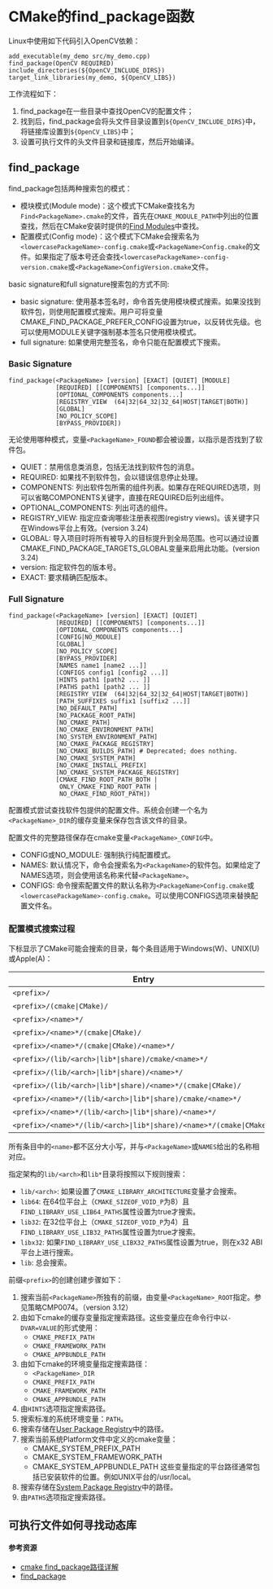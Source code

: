 # CMake的find_package函数

Linux中使用如下代码引入OpenCV依赖：

```
add_executable(my_demo src/my_demo.cpp)
find_package(OpenCV REQUIRED)
include_directories(${OpenCV_INCLUDE_DIRS})
target_link_libraries(my_demo, ${OpenCV_LIBS})
```

工作流程如下：

1. find_package在一些目录中查找OpenCV的配置文件；
2. 找到后，find_package会将头文件目录设置到`${OpenCV_INCLUDE_DIRS}`中，将链接库设置到`${OpenCV_LIBS}`中；
3. 设置可执行文件的头文件目录和链接库，然后开始编译。

## find_package

find_package包括两种搜索包的模式：

- 模块模式(Module mode)：这个模式下CMake查找名为`Find<PackageName>.cmake`的文件，首先在`CMAKE_MODULE_PATH`中列出的位置查找，然后在CMake安装时提供的[Find Modules](https://cmake.org/cmake/help/latest/manual/cmake-developer.7.html#find-modules)中查找。
- 配置模式(Config mode)：这个模式下CMake会搜索名为`<lowercasePackageName>-config.cmake`或`<PackageName>Config.cmake`的文件。如果指定了版本号还会查找`<lowercasePackageName>-config-version.cmake`或`<PackageName>ConfigVersion.cmake`文件。

basic signature和full signature搜索包的方式不同:

- basic signature: 使用基本签名时，命令首先使用模块模式搜索。如果没找到软件包，则使用配置模式搜索。用户可将变量CMAKE_FIND_PACKAGE_PREFER_CONFIG设置为true，以反转优先级。也可以使用MODULE关键字强制基本签名只使用模块模式。
- full signature: 如果使用完整签名，命令只能在配置模式下搜索。

### Basic Signature

```
find_package(<PackageName> [version] [EXACT] [QUIET] [MODULE]
             [REQUIRED] [[COMPONENTS] [components...]]
             [OPTIONAL_COMPONENTS components...]
             [REGISTRY_VIEW  (64|32|64_32|32_64|HOST|TARGET|BOTH)]
             [GLOBAL]
             [NO_POLICY_SCOPE]
             [BYPASS_PROVIDER])
```

无论使用哪种模式，变量`<PackageName>_FOUND`都会被设置，以指示是否找到了软件包。

- QUIET：禁用信息类消息，包括无法找到软件包的消息。
- REQUIRED: 如果找不到软件包，会以错误信息停止处理。
- COMPONENTS: 列出软件包所需的组件列表。如果存在REQUIRED选项，则可以省略COMPONENTS关键字，直接在REQUIRED后列出组件。
- OPTIONAL_COMPONENTS: 列出可选的组件。
- REGISTRY_VIEW: 指定应查询哪些注册表视图(registry views)。该关键字只在Windows平台上有效。(version 3.24)
- GLOBAL: 导入项目时将所有被导入的目标提升到全局范围。也可以通过设置CMAKE_FIND_PACKAGE_TARGETS_GLOBAL变量来启用此功能。(version 3.24)
- version: 指定软件包的版本号。
- EXACT: 要求精确匹配版本。

### Full Signature

```
find_package(<PackageName> [version] [EXACT] [QUIET]
             [REQUIRED] [[COMPONENTS] [components...]]
             [OPTIONAL_COMPONENTS components...]
             [CONFIG|NO_MODULE]
             [GLOBAL]
             [NO_POLICY_SCOPE]
             [BYPASS_PROVIDER]
             [NAMES name1 [name2 ...]]
             [CONFIGS config1 [config2 ...]]
             [HINTS path1 [path2 ... ]]
             [PATHS path1 [path2 ... ]]
             [REGISTRY_VIEW  (64|32|64_32|32_64|HOST|TARGET|BOTH)]
             [PATH_SUFFIXES suffix1 [suffix2 ...]]
             [NO_DEFAULT_PATH]
             [NO_PACKAGE_ROOT_PATH]
             [NO_CMAKE_PATH]
             [NO_CMAKE_ENVIRONMENT_PATH]
             [NO_SYSTEM_ENVIRONMENT_PATH]
             [NO_CMAKE_PACKAGE_REGISTRY]
             [NO_CMAKE_BUILDS_PATH] # Deprecated; does nothing.
             [NO_CMAKE_SYSTEM_PATH]
             [NO_CMAKE_INSTALL_PREFIX]
             [NO_CMAKE_SYSTEM_PACKAGE_REGISTRY]
             [CMAKE_FIND_ROOT_PATH_BOTH |
              ONLY_CMAKE_FIND_ROOT_PATH |
              NO_CMAKE_FIND_ROOT_PATH])
```

配置模式尝试查找软件包提供的配置文件。系统会创建一个名为`<PackageName>_DIR`的缓存变量来保存包含该文件的目录。

配置文件的完整路径保存在cmake变量`<PackageName>_CONFIG`中。

- CONFIG或NO_MODULE: 强制执行纯配置模式。
- NAMES: 默认情况下，命令会搜索名为`<PackageName>`的软件包。如果给定了NAMES选项，则会使用该名称来代替`<PackageName>`。
- CONFIGS: 命令搜索配置文件的默认名称为`<PackageName>Config.cmake`或`<lowercasePackageName>-config.cmake`。可以使用CONFIGS选项来替换配置文件名。

### 配置模式搜索过程

下标显示了CMake可能会搜索的目录，每个条目适用于Windows(W)、UNIX(U)或Apple(A)：

| Entry | Convention |
| ----- | ----- |
| `<prefix>/` | W |
| `<prefix>/(cmake\|CMake)/` | W |
| `<prefix>/<name>*/` | W |
| `<prefix>/<name>*/(cmake\|CMake)/` | W |
| `<prefix>/<name>*/(cmake\|CMake)/<name>*/` | W |
| `<prefix>/(lib/<arch>\|lib*\|share)/cmake/<name>*/` | U |
| `<prefix>/(lib/<arch>\|lib*\|share)/<name>*/` | U |
| `<prefix>/(lib/<arch>\|lib*\|share)/<name>*/(cmake\|CMake)/` | U |
| `<prefix>/<name>*/(lib/<arch>\|lib*\|share)/cmake/<name>*/` | W/U |
| `<prefix>/<name>*/(lib/<arch>\|lib*\|share)/<name>*/` | W/U |
| `<prefix>/<name>*/(lib/<arch>\|lib*\|share)/<name>*/(cmake\|CMake)/` | W/U |

所有条目中的`<name>`都不区分大小写，并与`<PackageName>`或`NAMES`给出的名称相对应。

指定架构的`lib/<arch>`和`lib*`目录将按照以下规则搜索：

- `lib/<arch>`: 如果设置了`CMAKE_LIBRARY_ARCHITECTURE`变量才会搜索。
- `lib64`: 在64位平台上（`CMAKE_SIZEOF_VOID_P`为8）且`FIND_LIBRARY_USE_LIB64_PATHS`属性设置为true才搜索。
- `lib32`: 在32位平台上（`CMAKE_SIZEOF_VOID_P`为4）且`FIND_LIBRARY_USE_LIB32_PATHS`属性设置为true才搜索。
- `libx32`: 如果`FIND_LIBRARY_USE_LIBX32_PATHS`属性设置为true，则在x32 ABI平台上进行搜索。
- `lib`: 总会搜索。

前缀`<prefix>`的创建创建步骤如下：

1. 搜索当前`<PackageName>`所独有的前缀，由变量`<PackageName>_ROOT`指定。参见策略CMP0074。（version 3.12）
2. 由如下cmake的缓存变量指定搜索路径。这些变量应在命令行中以`-DVAR=VALUE`的形式使用：
   - `CMAKE_PREFIX_PATH`
   - `CMAKE_FRAMEWORK_PATH`
   - `CMAKE_APPBUNDLE_PATH`
3. 由如下cmake的环境变量指定搜索路径：
   - `<PackageName>_DIR`
   - `CMAKE_PREFIX_PATH`
   - `CMAKE_FRAMEWORK_PATH`
   - `CMAKE_APPBUNDLE_PATH`
4. 由`HINTS`选项指定搜索路径。
5. 搜索标准的系统环境变量：`PATH`。
6. 搜索存储在[User Package Registry](https://cmake.org/cmake/help/latest/manual/cmake-packages.7.html#user-package-registry)中的路径。
7. 搜索当前系统Platform文件中定义的cmake变量：
   - CMAKE_SYSTEM_PREFIX_PATH
   - CMAKE_SYSTEM_FRAMEWORK_PATH
   - CMAKE_SYSTEM_APPBUNDLE_PATH
   这些变量指定的平台路径通常包括已安装软件的位置。例如UNIX平台的/usr/local。
8. 搜索存储在[System Package Registry](https://cmake.org/cmake/help/latest/manual/cmake-packages.7.html#system-package-registry)中的路径。
9. 由`PATHS`选项指定搜索路径。

## 可执行文件如何寻找动态库

#### 参考资源

- [cmake find_package路径详解](https://zhuanlan.zhihu.com/p/50829542)
- [find_package](https://cmake.org/cmake/help/latest/command/find_package.html)